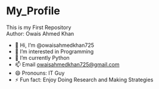 # My_Profile
This is my First Repository
<br>
Author: Owais Ahmed Khan

- 👋 Hi, I’m @owaisahmedkhan725
- 👀 I’m interested in Programming
- 🌱 I’m currently Python
- 📫 Email owaisahmedkhan725@gmail.com
- 😄 Pronouns: IT Guy
- ⚡ Fun fact: Enjoy Doing Research and Making Strategies

<!---
owaisahmedkhan725/owaisahmedkhan725 is a ✨ special ✨ repository because its `README.md` (this file) appears on your GitHub profile.
You can click the Preview link to take a look at your changes.
--->
